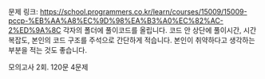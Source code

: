 문제 링크: https://school.programmers.co.kr/learn/courses/15009/15009-pccp-%EB%AA%A8%EC%9D%98%EA%B3%A0%EC%82%AC-2%ED%9A%8C
각자의 폴더에 풀이코드를 올립니다.
코드 안 상단에 풀이시간, 시간복잡도, 본인의 코드 구조를 주석으로 간단하게 적습니다.
본인이 취약하다고 생각하는 부분을 적는 것도 좋습니다.

모의고사 2회. 120문 4문제